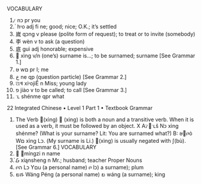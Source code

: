 VOCABULARY

1.  ̷ nכ pr you
2.  ॑ hיo adj fi ne; good; nice; O.K.; it’s settled
3.  嵗 qכng v please (polite form of request); to treat or to invite (somebody)
4.  李 wèn v to ask (a question)
5.  底 guì adj honorable; expensive
6.  ঎ xìng v/n (one’s) surname is...; to be surnamed; surname [See Grammar 1.]
7.  ໟ wם pr I; me
8.  خ ne qp (question particle) [See Grammar 2.]
9.  ଅঋ xiיojiĚ n Miss; young lady
10. פ jiào v to be called; to call [See Grammar 3.]
11. ˑʟ shénme qpr what

22 Integrated Chinese • Level 1 Part 1 • Textbook Grammar

1. The Verb ঎(xìng) ঎ (xìng) is both a noun and a transitive verb. When it is
   used as a verb, it must be followed by an object. X A: ̷঎ˑʟŝ Nכ xìng shénme?
   (What is your surname? Lit: You are surnamed what?) B: ໟ঎ቦȯ Wם xìng Lכ. (My
   surname is Li.) ঎(xìng) is usually negated with ʃ(bù). [See Grammar 6.]
   VOCABULARY
2. ׻ ઎míngzi n name
3. ҅ᮝ xiąnsheng n Mr.; husband; teacher Proper Nouns
4. ቦה Lכ Yםu (a personal name) ቦ lכ) a surname); plum
5. ᪗ሹ Wáng Péng (a personal name) ᪗ wáng (a surname); king
